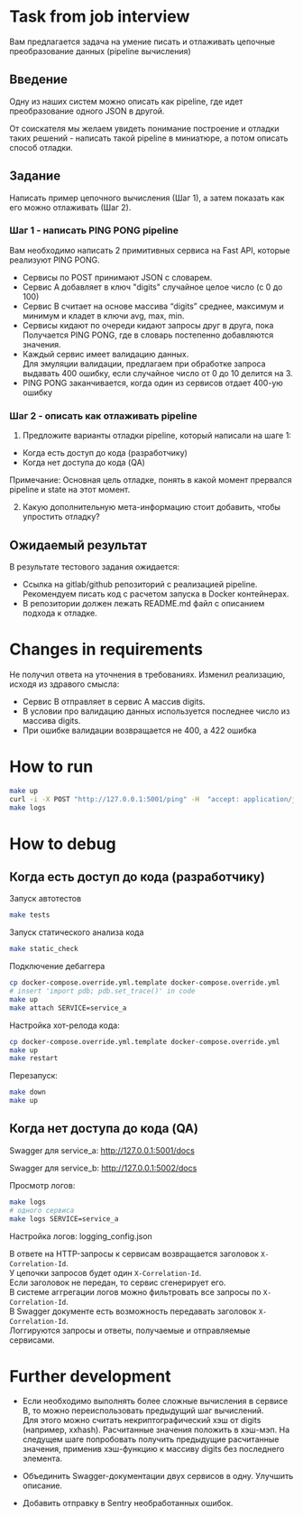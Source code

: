 # Task from job interview

Вам предлагается задача на умение писать и отлаживать цепочные преобразование данных (pipeline вычисления)

## Введение

Одну из наших систем можно описать как pipeline, где идет преобразование одного JSON в другой.

От соискателя мы желаем увидеть понимание построение и отладки таких решений - написать такой pipeline в миниатюре, а потом описать способ отладки.

## Задание

Написать пример цепочного вычисления (Шаг 1), а затем показать как его можно отлаживать (Шаг 2).

### Шаг 1 - написать PING PONG pipeline

Вам необходимо написать 2 примитивных сервиса на Fast API, которые реализуют PING PONG.

* Сервисы по POST принимают JSON с словарем.
* Сервис А добавляет в ключ "digits" случайное целое число (с 0 до 100)
* Сервис B считает на основе массива “digits” среднее, максимум и минимум и кладет в ключи avg, max, min.
* Сервисы кидают по очереди кидают запросы друг в друга, пока \
  Получается PING PONG, где в словарь постепенно добавляются значения.
* Каждый сервис имеет валидацию данных.\
Для эмуляции валидации, предлагаем при обработке запроса выдавать 400 ошибку, если случайное число от 0 до 10 делится на 3.
* PING PONG заканчивается, когда один из сервисов отдает 400-ую ошибку

### Шаг 2 - описать как отлаживать pipeline

1. Предложите варианты отладки pipeline, который написали на шаге 1:

* Когда есть доступ до кода (разработчику)
* Когда нет доступа до кода (QA)

Примечание: Основная цель отладке, понять в какой момент прервался pipeline и state на этот момент.

2. Какую дополнительную мета-информацию стоит добавить, чтобы упростить отладку?

## Ожидаемый результат

В результате тестового задания ожидается:
* Ссылка на gitlab/github репозиторий с реализацией pipeline. \
  Рекомендуем писать код с расчетом запуска в Docker контейнерах. 
* В репозитории должен лежать README.md файл с описанием подхода к отладке.

# Changes in requirements
Не получил ответа на уточнения в требованиях. Изменил реализацию, исходя из здравого смысла:
* Сервис B отправляет в сервис A массив digits.
* В условии про валидацию данных используется последнее число из массива digits.
* При ошибке валидации возвращается не 400, а 422 ошибка

# How to run
```bash
make up
curl -i -X POST "http://127.0.0.1:5001/ping" -H  "accept: application/json" -H  "Content-Type: application/json" -d "{\"digits\":[42]}"
make logs
```

# How to debug
## Когда есть доступ до кода (разработчику)
Запуск автотестов
```bash
make tests
```

Запуск статического анализа кода
```bash
make static_check
```

Подключение дебаггера
```bash
cp docker-compose.override.yml.template docker-compose.override.yml
# insert 'import pdb; pdb.set_trace()' in code
make up
make attach SERVICE=service_a
```

Настройка хот-релода кода:
```bash
cp docker-compose.override.yml.template docker-compose.override.yml
make up
make restart
```

Перезапуск:
```bash
make down
make up
```

## Когда нет доступа до кода (QA)
Swagger для service_a: http://127.0.0.1:5001/docs

Swagger для service_b: http://127.0.0.1:5002/docs

Просмотр логов:
```bash
make logs
# одного сервиса
make logs SERVICE=service_a
```

Настройка логов: logging_config.json

В ответе на HTTP-запросы к сервисам возвращается заголовок `X-Correlation-Id`.\
У цепочки запросов будет один `X-Correlation-Id`.\
Если заголовок не передан, то сервис сгенерирует его.\
В системе аггрегации логов можно фильтровать все запросы по `X-Correlation-Id`.\
В Swagger документе есть возможность передавать заголовок `X-Correlation-Id`.\
Логгируются запросы и ответы, получаемые и отправляемые сервисами.

# Further development
* Если необходимо выполнять более сложные вычисления в сервисе B, то можно переиспользовать предыдущий шаг вычислений.\
  Для этого можно считать некриптографический хэш от digits (например, xxhash). Расчитанные значения положить в хэш-мэп. На следущем шаге попробовать получить предыдущие расчитанные значения, применив хэш-функцию к массиву digits без последнего элемента.

* Объединить Swagger-документации двух сервисов в одну. Улучшить описание.
  
* Добавить отправку в Sentry необработанных ошибок.
